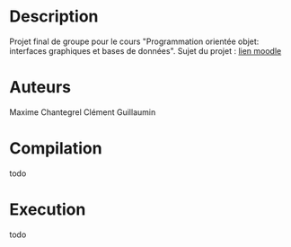 # Description

Projet final de groupe pour le cours "Programmation orientée objet: interfaces graphiques et bases de données".
Sujet du projet : [lien moodle](https://moodle2425.centralelille.fr/pluginfile.php/23913/mod_resource/content/4/le3_poo_projet.pdf)

# Auteurs

Maxime Chantegrel
Clément Guillaumin

# Compilation
todo 

# Execution
todo

